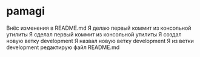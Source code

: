 # pamagi
Внёс изменения в README.md
Я делаю первый коммит из консольной утилиты
Я сделал первый коммит из консольной утилиты
Я создал новую ветку development
Я назвал новую ветку development
Я из ветки development редактирую файл README.md

